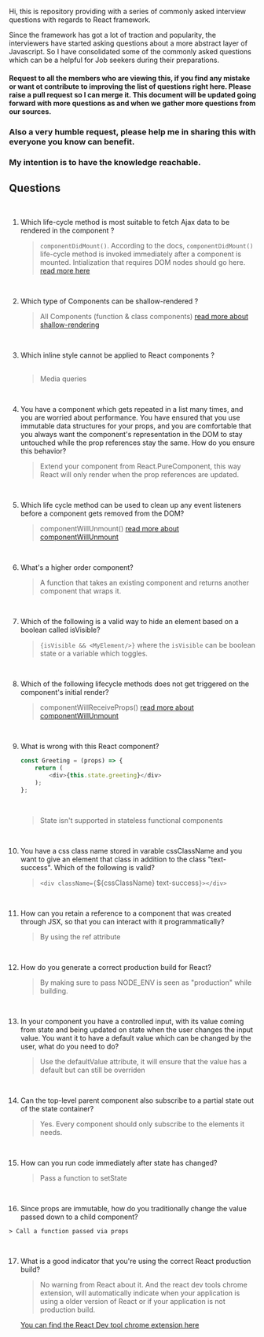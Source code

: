 Hi, this is repository providing with a series of commonly asked interview questions with regards to React framework. 

Since the framework has got a lot of traction and popularity, the interviewers have started asking questions about a more abstract layer of Javascript. So I have consolidated some of the commonly asked questions which can be a helpful for Job seekers during their preparations.

#### Request to all the members who are viewing this, if you find any mistake or want ot contribute to improving the list of questions right here. Please raise a pull request so I can merge it. This document will be updated going forward with more questions as and when we gather more questions from our sources.

### Also a very humble request, please help me in sharing this with everyone you know can benefit. 

### My intention is to have the knowledge reachable.


## Questions
<br/>

1. Which life-cycle method is most suitable to fetch Ajax data to be rendered in the component ?
   <br/>

   > `componentDidMount()`. According to the docs, `componentDidMount()` life-cycle method is invoked immediately after a component is mounted. Intialization that requires DOM nodes should go here. [read more here](https://reactjs.org/docs/react-component.html#componentdidmount)

<br/>

2. Which type of Components can be shallow-rendered ?
   <br/>
   
   > All Components (function & class components) [read more about shallow-rendering](https://reactjs.org/docs/shallow-renderer.html)   

<br/>

3. Which inline style cannot be applied to React components ?  
   <br/>
   > Media queries

<br/>

4. You have a component which gets repeated in a list many times, and you are worried about performance. You have ensured that you use immutable data structures for your props, and you are comfortable that you always want the component's representation in the DOM to stay untouched while the prop references stay the same. How do you ensure this behavior?
    <br/>
 
    > Extend your component from React.PureComponent, this way React will only render when the prop references are updated.

<br/>

5. Which life cycle method can be used to clean up any event listeners before a component gets removed from the DOM?
    <br/>

    > componentWillUnmount() [read more about componentWillUnmount](https://reactjs.org/docs/react-component.html)

<br/>

6. What's a higher order component?
    <br/>

    > A function that takes an existing component and returns another component that wraps it.

<br/>

7. Which of the following is a valid way to hide an element based on a boolean called isVisible?
    <br/>

    > `{isVisible && <MyElement/>}` where the `isVisible` can be boolean state or a variable which toggles.

<br/>

8. Which of the following lifecycle methods does not get triggered on the component's initial render?
    <br/>

    > componentWillReceiveProps()  [read more about componentWillUnmount](https://reactjs.org/docs/react-component.html)

<br/>

9. What is wrong with this React component?
    ```javascript
    const Greeting = (props) => {
        return (
            <div>{this.state.greeting}</div>
        );
    };
    ```
    <br/>

    > State isn't supported in stateless functional components

<br/>

10. You have a css class name stored in varable cssClassName and you want to give an element that class in addition to the class "text-success". Which of the following is valid?
    <br/>

    > `<div className={`${cssClassName} text-success`}></div>`

<br/>

11. How can you retain a reference to a component that was created through JSX, so that you can interact with it programmatically?
    <br/>

    > By using the ref attribute

<br/>

12. How do you generate a correct production build for React?
    <br/>

    > By making sure to pass NODE_ENV is seen as "production" while building.

<br/>

13. In your component you have a controlled input, with its value coming from state and being updated on state when the user changes the input value. You want it to have a default value which can be changed by the user, what do you need to do?
    <br/>

    > Use the defaultValue attribute, it will ensure that the value has a default but can still be overriden

<br/>

14. Can the top-level parent component also subscribe to a partial state out of the state container?
    <br/>

    > Yes. Every component should only subscribe to the elements it needs.

<br/>

15. How can you run code immediately after state has changed?
    <br/>

    > Pass a function to setState

<br/>

16.  Since props are immutable, how do you traditionally change the value passed down to a child component?
    <br/>

    > Call a function passed via props

<br/>

17. What is a good indicator that you're using the correct React production build?
    <br/>

    > No warning from React about it. And the react dev tools chrome extension, will automatically indicate when your application is using a older version of React or if your application is not production build. 

    [You can find the React Dev tool chrome extension here](https://chrome.google.com/webstore/detail/react-developer-tools/fmkadmapgofadopljbjfkapdkoienihi?hl=en)
